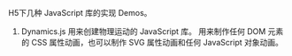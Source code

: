 H5下几种 JavaScript 库的实现 Demos。

1. Dynamics.js 
  用来创建物理运动的 JavaScript 库。
  用来制作任何 DOM 元素的 CSS 属性动画，也可以制作 SVG 属性动画和任何 JavaScript 对象动画。
